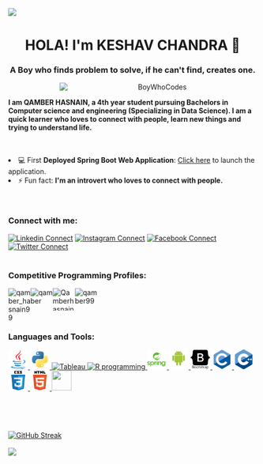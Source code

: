 <img src="https://komarev.com/ghpvc/?username=keshav-chandra&color=blue"/>
<h1 align="center">HOLA! I'm KESHAV CHANDRA <!--<img src="https://raw.githubusercontent.com/ABSphreak/ABSphreak/master/gifs/Hi.gif" width="30px">--> 👋 </h1>
<h3 align="center">A Boy who finds problem to solve, if he can't find, creates one.</h3>
  <div align ="center">
    <img align ="right" alt="BoyWhoCodes"  width="400" src="https://media4.giphy.com/media/qgQUggAC3Pfv687qPC/giphy.gif"/>
  </div>
  <br>
  <div align ="left">
    <p><b>I am QAMBER HASNAIN, a 4th year student pursuing Bachelors in Computer science and engineering (Specializing in Data Science). I am a quick learner who loves to connect with people, learn new things and trying to understand life.</p>
    </b>
</div><br>
<br>
<li> 💻 First <b>Deployed Spring Boot Web Application</b>: <a href="https://dictionaryapp.azurewebsites.net">Click here</a> to launch the application.</li>
<li> ⚡ Fun fact: <b>I'm an introvert who loves to connect with people.</b></li>
<br><br>
<h3> Connect with me:</h3>

[![Linkedin Connect](https://img.shields.io/badge/LinkedIn-0077B5?style=for-the-badge&logo=linkedin&logoColor=white)](https://www.linkedin.com/in/qamberhasnain)
[![Instagram Connect](https://img.shields.io/badge/Instagram-E4405F?style=for-the-badge&logo=instagram&logoColor=white)](https://www.instagram.com/__t_h_u_g__l_i_f_e_/)
[![Facebook Connect](https://img.shields.io/badge/Facebook-1877F2?style=for-the-badge&logo=facebook&logoColor=white)](https://www.facebook.com/qamberhasnainn)
[![Twitter Connect](https://img.shields.io/badge/Twitter-1DA1F2?style=for-the-badge&logo=twitter&logoColor=white)](https://twitter.com/Qamberhasnain1)
<br><br>
### Competitive Programming Profiles:
[<img align="left" alt="qamber_hasnain99" width="45px" src="https://upload.wikimedia.org/wikipedia/commons/4/40/HackerRank_Icon-1000px.png" />](https://www.hackerrank.com/qamber_hasnain99)&nbsp;&nbsp;&nbsp;&nbsp;&nbsp;
[<img align="left" alt="qamber" height="45px" width="45px" src="https://cdnjs.cloudflare.com/ajax/libs/simple-icons/3.2.0/hackerearth.svg"/>](https://www.hackerearth.com/@qamber)&nbsp;&nbsp;&nbsp;&nbsp;&nbsp;
[<img align="left" alt="Qamberhasnain" height="45px" width="45px" src="https://upload.wikimedia.org/wikipedia/commons/a/ab/LeetCode_logo_white_no_text.svg"/>](https://leetcode.com/Qamberhasnain/)&nbsp;&nbsp;&nbsp;&nbsp;&nbsp;
[<img align="left" alt="qamber99" width="45px" src="https://www.stopstalk.com/static/images/stopstalk-logo.png" />](https://www.stopstalk.com/user/profile/qamber99)

<br><br>

<h3 align="left">Languages and Tools:</h3>
<p align="left"> <a href="https://www.java.com" target="_blank"> <img src="https://raw.githubusercontent.com/devicons/devicon/master/icons/java/java-original.svg" alt="java" width="40" height="40"/> </a> <a href="https://www.python.org" target="_blank"> <img src="https://raw.githubusercontent.com/devicons/devicon/master/icons/python/python-original.svg" alt="python" width="40" height="40"/> </a> <a href="https://www.tableau.com/" target="_blank"> <img src="https://user-images.githubusercontent.com/63412921/165773830-56ca90c9-777d-40e2-81ee-da6858f5ea4d.svg" alt="Tableau" width="40" height="40"/> </a> <a href="https://www.r-project.org/" target="_blank"> <img src="https://user-images.githubusercontent.com/63412921/165775887-a81a0622-c5a4-4540-91b1-aa6165105398.png" alt="R programming" width="40" height="40"/> </a><a href="https://spring.io/projects/spring-boot" target="_blank"> <img src="https://raw.githubusercontent.com/devicons/devicon/master/icons/spring/spring-original-wordmark.svg" alt="Spring-Boot" width="40" height="40"/> </a><a href="https://developer.android.com/" target="_blank"> <img src="https://raw.githubusercontent.com/devicons/devicon/master/icons/android/android-original-wordmark.svg" alt="Android" width="40" height="40"/> </a> <a href="https://getbootstrap.com" target="_blank"> <img src="https://raw.githubusercontent.com/devicons/devicon/master/icons/bootstrap/bootstrap-plain-wordmark.svg" alt="bootstrap" width="40" height="40"/> </a> <a href="https://www.cprogramming.com/" target="_blank"> <img src="https://raw.githubusercontent.com/devicons/devicon/master/icons/c/c-original.svg" alt="c" width="40" height="40"/> </a> <a href="https://www.w3schools.com/cpp/" target="_blank"> <img src="https://raw.githubusercontent.com/devicons/devicon/master/icons/cplusplus/cplusplus-original.svg" alt="cplusplus" width="40" height="40"/> </a> <a href="https://www.w3schools.com/css/" target="_blank"> <img src="https://raw.githubusercontent.com/devicons/devicon/master/icons/css3/css3-original-wordmark.svg" alt="css3" width="40" height="40"/> </a>  </a> <a href="https://www.w3.org/html/" target="_blank"> <img src="https://raw.githubusercontent.com/devicons/devicon/master/icons/html5/html5-original-wordmark.svg" alt="html5" width="40" height="40"/> </a><img src = 'https://github.com/MarikIshtar007/MarikIshtar007/blob/master/images/git.svg' width="40" height="40"/>  </p>
<br><br><br>

<!--![keshav's GitHub stats](https://github-readme-streak-stats.herokuapp.com/?user=keshav-chandra&theme=vision-friendly)-->
[![GitHub Streak](https://github-readme-streak-stats.herokuapp.com?user=keshav-chandra&theme=calm&hide_border=true&date_format=M%20j%5B%2C%20Y%5D)](https://git.io/streak-stats)
<br>

<img align="center" src="https://github-readme-stats.vercel.app/api?username=keshav-chandra&count_private=true&show_icons=true&theme=calm&hide_border=true" />

